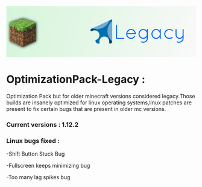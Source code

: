 <img src="https://github.com/DavidescuEMI/Minecraft-Optimization-Pack-LE/blob/main/Community%20Builds/OP-Legacy/github-assets/banner.png?raw=true"/>

# OptimizationPack-Legacy :
Optimization Pack but for older minecraft versions considered legacy.Those builds are insanely optimized for linux operating systems,linux patches are present to fix certain bugs that are present in older mc versions.

### Current versions : 1.12.2

### Linux bugs fixed :
-Shift Button Stuck Bug

-Fullscreen keeps minimizing bug

-Too many lag spikes bug


 
